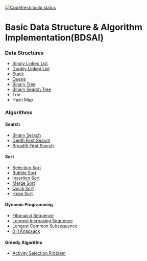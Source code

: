 [![Codefresh build status]( https://g.codefresh.io/api/badges/build?repoOwner=Cokeeeeman&repoName=bdsai&branch=master&pipelineName=bdsai&accountName=cokeeeeman&type=cf-1)]( https://g.codefresh.io/repositories/Cokeeeeman/bdsai/builds?filter=trigger:build;branch:master;service:5af3de09b1d7540001732a10~bdsai)

# Basic Data Structure & Algorithm Implementation(BDSAI)

### Data Structures
- [Singly Linked List](./src/data_structures/SinglyLinkedList.js)
- [Doubly Linked List](./src/data_structures/DoublyLinkedList.js)
- [Stack](./src/data_structures/Stack.js)
- [Queue](./src/data_structures/Queue.js)
- [Binary Tree](./src/data_structures/BinaryTree.js)
- [Binary Search Tree](./src/data_structures/BinarySearchTree.js)
- Trie
- Hash Map

### Algorithms
#### Search
- [Binary Serach](./src/algorithms/search/binarySearch.js)
- [Depth First Search](./src/algorithms/search/dfs.js)
- [Breadth First Search](./src/algorithms/search/bfs.js)
#### Sort
- [Selection Sort](./src/algorithms/sort/selectionSort.js)
- [Bubble Sort](./src/algorithms/sort/bubbleSort.js)
- [Insertion Sort](./src/algorithms/sort/insertionSort.js)
- [Merge Sort](./src/algorithms/sort/mergeSort.js)
- [Quick Sort](./src/algorithms/sort/quickSort.js)
- [Heap Sort](./src/algorithms/sort/heapSort.js)
#### Dynamic Programming
- [Fibonacci Sequence](./src/algorithms/dp/fibonacci.js)
- [Longest Increasing Sequence](./src/dp/algorithms/lis.js)
- [Longest Common Subsequence](./src/dp/algorithms/lcs.js)
- [0-1 Knapsack](./src/dp/algorithms/knapsack.js)
#### Greedy Algorithm
- [Activity Selection Problem](./src/algorithms/greedy/activitySelection.js)